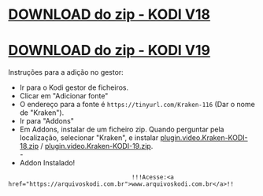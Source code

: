 # <a href="plugin.video.Kraken-KODI-18.zip">DOWNLOAD do zip - KODI V18</a>
# <a href="plugin.video.Kraken-KODI-19.zip">DOWNLOAD do zip - KODI V19</a>


Instruções para a adição no gestor:


<p align="left">
  <ul>
    <li>Ir para o Kodi gestor de ficheiros.</li>
    <li>Clicar em "Adicionar fonte"</li>
    <li>O endereço para a fonte é <code>https://tinyurl.com/Kraken-116</code> (Dar o nome de "Kraken").</li>
    <li>Ir para "Addons"</li>
    <li>Em Addons, instalar de um ficheiro zip. Quando perguntar pela localização, selecionar "Kraken", e instalar <a href="plugin.video.Kraken-KODI-18.zip">plugin.video.Kraken-KODI-18.zip</a> / <a href="plugin.video.Kraken-KODI-19.zip">plugin.video.Kraken-KODI-19.zip</a>.</li>
    -
    <li>Addon Instalado!</li>
    
</ul>

                                       !!!Acesse:<a href="https://arquivoskodi.com.br">www.arquivoskodi.com.br</a>!!
                                       

</p>
